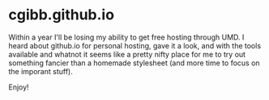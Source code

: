 cgibb.github.io
===============

Within a year I'll be losing my ability to get free hosting through UMD.
I heard about github.io for personal hosting, gave it a look, and with the tools available and whatnot it seems like a pretty 
nifty place for me to try out something fancier than a homemade stylesheet (and more time to focus on the imporant stuff).

Enjoy!
